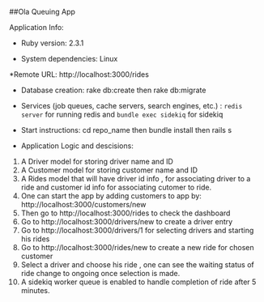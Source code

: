 ##Ola Queuing App

Application Info:

* Ruby version: 2.3.1

* System dependencies: Linux

*Remote URL: http://localhost:3000/rides

* Database creation: rake db:create then rake db:migrate


* Services (job queues, cache servers, search engines, etc.) : ```redis server``` for running redis and ```bundle exec sidekiq``` for sidekiq 

* Start instructions: cd repo_name then bundle install then rails s 

* Application Logic and descisions:

1. A Driver model for storing driver name and ID
2. A Customer model for storing customer name and ID
3. A Rides model that will have driver id info , for associating driver to a ride and customer id info for associating cutomer to ride.
4. One can start the app by adding customers to app by: http://localhost:3000/customers/new 
5. Then go to http://localhost:3000/rides to check the dashboard
6. Go to http://localhost:3000/drivers/new to create a driver entry 
7. Go to http://localhost:3000/drivers/1  for selecting drivers and starting his rides
8. Go to http://localhost:3000/rides/new to create a new ride for chosen customer
9. Select a driver and choose his ride , one can see the waiting status of ride change to ongoing once selection is made.
10. A sidekiq worker queue is enabled to handle completion of ride after 5 minutes.


